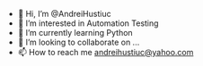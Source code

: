 - 👋 Hi, I’m @AndreiHustiuc
- 👀 I’m interested in Automation Testing
- 🌱 I’m currently learning Python
- 💞️ I’m looking to collaborate on ...
- 📫 How to reach me andreihustiuc@yahoo.com

<!---
AndreiHustiuc/AndreiHustiuc is a ✨ special ✨ repository because its `README.md` (this file) appears on your GitHub profile.
You can click the Preview link to take a look at your changes.
--->
